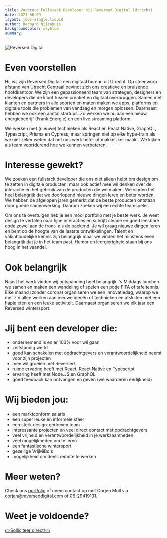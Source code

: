```yaml
---
title: Vacature Fullstack Developer bij Reversed Digital (Utrecht)
date: 2021-06-09
layout: jobs-single.liquid
author: Bernard Nijenhuis
backgroundcolor: skyblue
summary:
---
```


![[Reversed Digital](https://reverseddigital.com/)](/_img/werkgevers/reversed-digital.png)

# Even voorstellen

Hi, wij zijn Reversed Digital: een digitaal bureau uit Utrecht. Op steenworp afstand van Utrecht Centraal bevindt zich ons creatieve en bruisende hoofdkantoor. We zijn een gepassioneerd team van strategen, designers en developers die de kloof tussen creatief en digitaal overbruggen. Samen met klanten en partners in alle soorten en maten maken we apps, platforms en digitale tools die problemen van vandaag en morgen oplossen. Daarnaast hebben we ook een aantal startups. Zo werken we nu aan een nieuw energiebedrijf (Frank Energie) en een live streaming platform.

We werken met (nieuwe) technieken als React en React Native, GraphQL, Typescript, Prisma en Cypress, maar springen niet op elke hype-train als we niet zeker weten dat het ons werk beter of makkelijker maakt. We kijken als team voortdurend hoe we kunnen verbeteren.

# Interesse gewekt?

We zoeken een fullstack developer die ons niet alleen helpt om design om te zetten in digitale producten, maar ook actief mee wil denken over de interactie en het gebruik van de producten die we maken. We vinden het heel belangrijk dat we doorlopend nieuwe dingen leren en beter worden. We hebben de afgelopen jaren gemerkt dat de beste producten ontstaan door goede samenwerking. Daarom zoeken wij een echte teamspeler.

Om ons te overtuigen heb je een mooi portfolio met je beste werk. Je weet design te vertalen naar fijne interacties en schrijft cleane en goed leesbare code zowel aan de front- als de backend. Je wil graag nieuwe dingen leren en bent op de hoogte van de laatste ontwikkelingen. Talent en vakinhoudelijke kennis zijn belangrijk maar we vinden het minstens even belangrijk dat je in het team past. Humor en leergierigheid staan bij ons hoog in het vaandel.

# Ook belangrijk

Naast het werk vinden wij ontspanning heel belangrijk. ‘s Middags lunchen we samen en maken een wandeling of spelen een potje FIFA of tafeltennis. Elke maand (zonder corona) organiseren we een innovatiedag, waarop we met z'n allen werken aan nieuwe ideeën of technieken en afsluiten met een hapje eten en een leuke activiteit. Daarnaast organiseren we elk jaar een Reversed wintersport.

# Jij bent een developer die:

-   ondernemend is en er 100% voor wil gaan
-   zelfstandig werkt
-   goed kan schakelen met opdrachtgevers en verantwoordelijkheid neemt voor zijn projecten
-   mee wil groeien met Reversed
-   ruime ervaring heeft met React, React Native en Typescript
-   ervaring heeft met Node.JS en GraphQL
-   goed feedback kan ontvangen en geven (we waarderen eerlijkheid)

# Wij bieden jou:

-   een marktconform salaris
-   een super leuke en informele sfeer
-   een sterk design-gedreven team
-   interessante projecten en veel direct contact met opdrachtgevers
-   veel vrijheid en verantwoordelijkheid in je werkzaamheden
-   veel mogelijkheden om te leren
-   een fantastische wintersport
-   gezellige VrijMiBo's
-   mogelijkheid om deels remote te werken

# Meer weten?

Check ons [portfolio](https://reverseddigital.com/#cases) of neem contact op met Corjen Moll via <corjen@reverseddigital.com> of 06-29419131.

# Weet je voldoende?

[👉Solliciteer direct!👈](mailto:corjen@reversddigital.com?subject=Sollicitatie%20Fullstack%20Developer)
